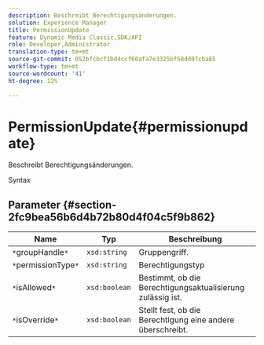 ```yaml
---
description: Beschreibt Berechtigungsänderungen.
solution: Experience Manager
title: PermissionUpdate
feature: Dynamic Media Classic,SDK/API
role: Developer,Administrator
translation-type: tm+mt
source-git-commit: 052bfcbcf1bd4ccf60afa7e3325bf58dd07cba85
workflow-type: tm+mt
source-wordcount: '41'
ht-degree: 12%

---
```



# PermissionUpdate{#permissionupdate}

Beschreibt Berechtigungsänderungen.

Syntax

## Parameter {#section-2fc9bea56b6d4b72b80d4f04c5f9b862}

| Name | Typ | Beschreibung |
|---|---|---|
| `*`groupHandle`*` | `xsd:string` | Gruppengriff. |
| `*`permissionType`*` | `xsd:string` | Berechtigungstyp |
| `*`isAllowed`*` | `xsd:boolean` | Bestimmt, ob die Berechtigungsaktualisierung zulässig ist. |
| `*`isOverride`*` | `xsd:boolean` | Stellt fest, ob die Berechtigung eine andere überschreibt. |

